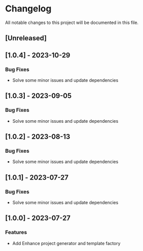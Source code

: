 # Changelog

All notable changes to this project will be documented in this file.

## [Unreleased]
## [1.0.4] - 2023-10-29

### Bug Fixes

- Solve some minor issues and update dependencies

## [1.0.3] - 2023-09-05

### Bug Fixes

- Solve some minor issues and update dependencies

## [1.0.2] - 2023-08-13

### Bug Fixes

- Solve some minor issues and update dependencies

## [1.0.1] - 2023-07-27

### Bug Fixes

- Solve some minor issues and update dependencies

## [1.0.0] - 2023-07-27

### Features

- Add Enhance project generator and template factory

<!-- generated by git-cliff -->
